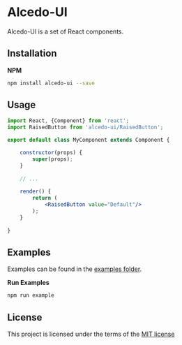 # Alcedo-UI

Alcedo-UI is a set of React components.

## Installation

**NPM**

```bash
npm install alcedo-ui --save
```

## Usage

```jsx
import React, {Component} from 'react';
import RaisedButton from 'alcedo-ui/RaisedButton';

export default class MyComponent extends Component {

    constructor(props) {
        super(props);
    }
    
    // ...
    
    render() {
        return (
            <RaisedButton value="Default"/>
        );
    }
    
}
```

## Examples

Examples can be found in the 
[examples folder](https://github.com/alcedo-ui/alcedo-ui/tree/master/examples).

**Run Examples**

```bash
npm run example
```

## License

This project is licensed under the terms of the
[MIT license](https://github.com/alcedo-ui/alcedo-ui/blob/dev/LICENSE)

